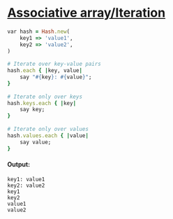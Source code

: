 [1]: http://rosettacode.org/wiki/Associative_array/Iteration

# [Associative array/Iteration][1]

```ruby
var hash = Hash.new(
    key1 => 'value1',
    key2 => 'value2',
)
 
# Iterate over key-value pairs
hash.each { |key, value|
    say "#{key}: #{value}";
}
 
# Iterate only over keys
hash.keys.each { |key|
    say key;
}
 
# Iterate only over values
hash.values.each { |value|
    say value;
}
```

#### Output:
```
key1: value1
key2: value2
key1
key2
value1
value2
```